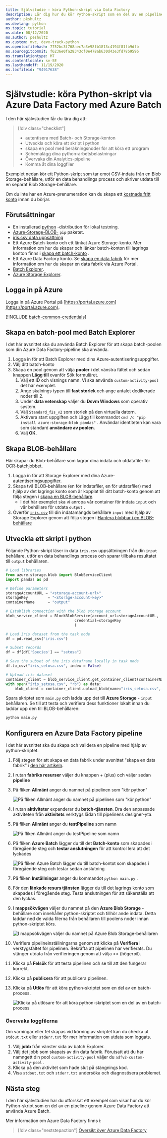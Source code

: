 ```yaml
---
title: Självstudie – köra Python-skript via Data Factory
description: Lär dig hur du kör Python-skript som en del av en pipeline genom Azure Data Factory att använda Azure Batch.
author: pkshultz
ms.devlang: python
ms.topic: tutorial
ms.date: 08/12/2020
ms.author: peshultz
ms.custom: mvc, devx-track-python
ms.openlocfilehash: 7752bc3f768aec7a3e98fb1813c4194f81fb9dfb
ms.sourcegitcommit: f6236e0fa28343cf0e478ab630d43e3fd78b9596
ms.translationtype: MT
ms.contentlocale: sv-SE
ms.lasthandoff: 11/19/2020
ms.locfileid: "94917638"
---
```

# <a name="tutorial-run-python-scripts-through-azure-data-factory-using-azure-batch"></a>Självstudie: köra Python-skript via Azure Data Factory med Azure Batch

I den här självstudien får du lära dig att:

> [!div class="checklist"]
> * autentisera med Batch- och Storage-konton
> * Utveckla och köra ett skript i python
> * skapa en pool med beräkningsnoder för att köra ett program
> * Schemalägg dina python-arbetsbelastningar
> * Övervaka din Analytics-pipeline
> * Komma åt dina loggfiler

Exemplet nedan kör ett Python-skript som tar emot CSV-indata från en Blob Storage-behållare, utför en data behandlings process och skriver utdata till en separat Blob Storage-behållare.

Om du inte har en Azure-prenumeration kan du skapa ett [kostnads fritt konto](https://azure.microsoft.com/free/) innan du börjar.

## <a name="prerequisites"></a>Förutsättningar

* En installerad [python](https://www.python.org/downloads/) -distribution för lokal testning.
* [Azure-Storage-BLOB-](https://pypi.org/project/azure-storage-blob/) `pip` paketet.
* [iris.csv data uppsättning](https://www.kaggle.com/uciml/iris/version/2#Iris.csv)
* Ett Azure Batch-konto och ett länkat Azure Storage-konto. Mer information om hur du skapar och länkar batch-konton till lagrings konton finns i [skapa ett batch-konto](quick-create-portal.md#create-a-batch-account) .
* Ett Azure Data Factory konto. Se [skapa en data fabrik](../data-factory/quickstart-create-data-factory-portal.md#create-a-data-factory) för mer information om hur du skapar en data fabrik via Azure Portal.
* [Batch Explorer](https://azure.github.io/BatchExplorer/).
* [Azure Storage Explorer](https://azure.microsoft.com/features/storage-explorer/).

## <a name="sign-in-to-azure"></a>Logga in på Azure

Logga in på Azure Portal på [https://portal.azure.com](https://portal.azure.com).

[!INCLUDE [batch-common-credentials](../../includes/batch-common-credentials.md)]

## <a name="create-a-batch-pool-using-batch-explorer"></a>Skapa en batch-pool med Batch Explorer

I det här avsnittet ska du använda Batch Explorer för att skapa batch-poolen som din Azure Data Factory-pipeline ska använda. 

1. Logga in för att Batch Explorer med dina Azure-autentiseringsuppgifter.
1. Välj ditt batch-konto
1. Skapa en pool genom att välja **pooler** i det vänstra fältet och sedan knappen **Lägg till** ovanför Sök formuläret. 
    1. Välj ett ID och visnings namn. Vi ska använda `custom-activity-pool` det här exemplet.
    1. Ange skalnings typen till **fast storlek** och ange antalet dedikerade noder till 2.
    1. Under **data vetenskap** väljer du **Dsvm Windows** som operativ system.
    1. Välj `Standard_f2s_v2` som storlek på den virtuella datorn.
    1. Aktivera start uppgiften och Lägg till kommandot `cmd /c "pip install azure-storage-blob pandas"` . Användar identiteten kan vara som standard **användare av poolen**.
    1. Välj **OK**.

## <a name="create-blob-containers"></a>Skapa BLOB-behållare

Här skapar du Blob-behållare som lagrar dina indata och utdatafiler för OCR-batchjobbet.

1. Logga in för att Storage Explorer med dina Azure-autentiseringsuppgifter.
1. Skapa två BLOB-behållare (en för indatafiler, en för utdatafiler) med hjälp av det lagrings konto som är kopplat till ditt batch-konto genom att följa stegen i [skapa en BLOB-behållare](../vs-azure-tools-storage-explorer-blobs.md#create-a-blob-container).
    * I det här exemplet ska vi anropa vår container för indata `input` och vår behållare för utdata `output` .
1. Överför [`iris.csv`](https://www.kaggle.com/uciml/iris/version/2#Iris.csv) till din indatamängds behållare `input` med hjälp av Storage Explorer genom att följa stegen i [Hantera blobbar i en BLOB-behållare](../vs-azure-tools-storage-explorer-blobs.md#managing-blobs-in-a-blob-container)

## <a name="develop-a-script-in-python"></a>Utveckla ett skript i python

Följande Python-skript läser in data `iris.csv` uppsättningen från din `input` behållare, utför en data behandlings process och sparar tillbaka resultatet till `output` behållaren.

``` python
# Load libraries
from azure.storage.blob import BlobServiceClient
import pandas as pd

# Define parameters
storageAccountURL = "<storage-account-url>"
storageKey         = "<storage-account-key>"
containerName      = "output"

# Establish connection with the blob storage account
blob_service_client = BlockBlobService(account_url=storageAccountURL,
                               credential=storageKey
                               )

# Load iris dataset from the task node
df = pd.read_csv("iris.csv")

# Subset records
df = df[df['Species'] == "setosa"]

# Save the subset of the iris dataframe locally in task node
df.to_csv("iris_setosa.csv", index = False)

# Upload iris dataset
container_client = blob_service_client.get_container_client(containerName)
with open("iris_setosa.csv", "rb") as data:
    blob_client = container_client.upload_blob(name="iris_setosa.csv", data=data)
```

Spara skriptet som `main.py` och ladda upp det till **Azure Storage** - `input` behållaren. Se till att testa och verifiera dess funktioner lokalt innan du laddar upp den till BLOB-behållaren:

``` bash
python main.py
```

## <a name="set-up-an-azure-data-factory-pipeline"></a>Konfigurera en Azure Data Factory pipeline

I det här avsnittet ska du skapa och validera en pipeline med hjälp av python-skriptet.

1. Följ stegen för att skapa en data fabrik under avsnittet "skapa en data fabrik" i [den här artikeln](../data-factory/quickstart-create-data-factory-portal.md#create-a-data-factory).
1. I rutan **fabriks resurser** väljer du knappen + (plus) och väljer sedan **pipeline**
1. På fliken **Allmänt** anger du namnet på pipelinen som "kör python"

    ![På fliken Allmänt anger du namnet på pipelinen som "kör python"](./media/run-python-batch-azure-data-factory/create-pipeline.png)

1. I rutan **aktiviteter** expanderar du **batch-tjänsten**. Dra den anpassade aktiviteten från **aktivitets** verktygs lådan till pipelinens designer-yta.
1. På fliken **Allmänt** anger du **testPipeline** som namn

    ![På fliken Allmänt anger du testPipeline som namn](./media/run-python-batch-azure-data-factory/create-custom-task.png)
1. På fliken **Azure Batch** lägger du till det **Batch-konto** som skapades i föregående steg och **testar anslutningen** för att kontrol lera att det lyckades

    ![På fliken Azure Batch lägger du till batch-kontot som skapades i föregående steg och testar sedan anslutning](./media/run-python-batch-azure-data-factory/integrate-pipeline-with-azure-batch.png)

1. På fliken **Inställningar** anger du kommandot `python main.py` .
1. För den **länkade resurs tjänsten** lägger du till det lagrings konto som skapades i föregående steg. Testa anslutningen för att säkerställa att den lyckas.
1. I **mappsökvägen** väljer du namnet på den **Azure Blob Storage** -behållare som innehåller python-skriptet och tillhör ande indata. Detta laddar ned de valda filerna från behållaren till poolens noder innan python-skriptet körs.

    ![I mappsökvägen väljer du namnet på Azure Blob Storage-behållaren](./media/run-python-batch-azure-data-factory/create-custom-task-py-script-command.png)
1. Verifiera pipelineinställningarna genom att klicka på **Verifiera** i verktygsfältet för pipelinen. Bekräfta att pipelinen har verifierats. Du stänger utdata från verifieringen genom att välja &gt;&gt; (högerpil).
1. Klicka på **Felsök** för att testa pipelinen och se till att den fungerar korrekt.
1. Klicka på **publicera** för att publicera pipelinen.
1. Klicka på **Utlös** för att köra python-skriptet som en del av en batch-process.

    ![Klicka på utlösare för att köra python-skriptet som en del av en batch-process](./media/run-python-batch-azure-data-factory/create-custom-task-py-success-run.png)

### <a name="monitor-the-log-files"></a>Övervaka loggfilerna

Om varningar eller fel skapas vid körning av skriptet kan du checka ut `stdout.txt` eller `stderr.txt` för mer information om utdata som loggats.

1. Välj **jobb** från vänster sida av batch Explorer.
1. Välj det jobb som skapats av din data fabrik. Förutsatt att du har namngett din pool `custom-activity-pool` väljer du `adfv2-custom-activity-pool` .
1. Klicka på den aktivitet som hade slut på stängnings kod.
1. Visa `stdout.txt` och `stderr.txt` undersöka och diagnostisera problemet.

## <a name="next-steps"></a>Nästa steg

I den här självstudien har du utforskat ett exempel som visar hur du kör Python-skript som en del av en pipeline genom Azure Data Factory att använda Azure Batch.

Mer information om Azure Data Factory finns i:

> [!div class="nextstepaction"]
> [Översikt över Azure Data Factory](../data-factory/introduction.md)

